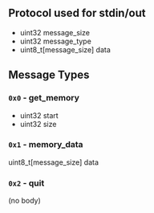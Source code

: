 ## Protocol used for stdin/out

* uint32 message_size
* uint32 message_type
* uint8_t[message_size] data

## Message Types

### `0x0` - get_memory
* uint32 start
* uint32 size

### `0x1` - memory_data
uint8_t[message_size] data

### `0x2` - quit
(no body)